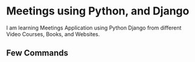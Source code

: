 # Meetings using Python, and Django

I am learning Meetings Application using Python Django from different Video Courses, Books, and Websites.

## Few Commands

```powershell

```
